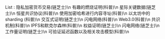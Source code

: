 List :
隐私加密货币交易(链芝士)\n
有趣的燃烧证明(科普)\n
星际关键数据(链芝士)\n
恒星共识协议(科普)\n
使用加密哈希进行内容寻址(科普)\n
以太坊中的sharding (科普)\n
交互式证明(链芝士)\n
闪电网络(科普)\n
Web3.0(科普)\n
共识机制(科普)\n
IPFS和默克尔森林(科普)\n
权益证明(链芝士)\n
闪电网络(链芝士)\n
工作量证明(链芝士)\n
可验证延迟函数以及相关攻击模型(科普)\n

